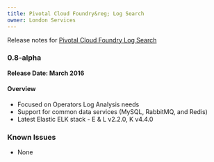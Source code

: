 ```yaml
---
title: Pivotal Cloud Foundry&reg; Log Search
owner: London Services
---
```


Release notes for [Pivotal Cloud Foundry Log Search](https://network.pivotal.io/products/elk)

### 0.8-alpha
**Release Date: March 2016**

#### Overview

* Focused on Operators Log Analysis needs
* Support for common data services (MySQL, RabbitMQ, and Redis)
* Latest Elastic ELK stack - E & L v2.2.0, K v4.4.0

### Known Issues

* None

